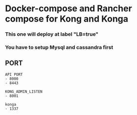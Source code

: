 # Docker-compose and Rancher compose for Kong and Konga

### This one will deploy at label "LB=true"
### You have to setup Mysql and cassandra first


## PORT
```
API PORT
- 8000
- 8443

KONG_ADMIN_LISTEN
- 8001

konga
- 1337
```
